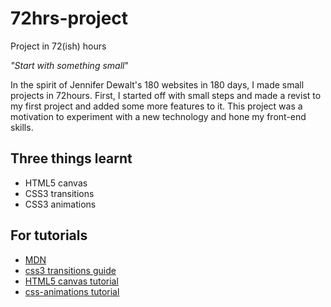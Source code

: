 72hrs-project
=============

Project in 72(ish) hours

*"Start with something small*"

In the spirit of Jennifer Dewalt's 180 websites in 180 days, I made small projects in 72hours. First, I started off with small steps and made a revist to my first project and added some more features to it.
This project was a motivation to experiment with a new technology and hone my front-end skills.

## Three things learnt
* HTML5 canvas 
* CSS3 transitions
* CSS3 animations

## For tutorials
* [MDN](https://developer.mozilla.org/en-US/docs/Web/Guide/CSS/Using_CSS_transitions)
* [css3 transitions guide](http://www.adobe.com/devnet/html5/articles/using-css3-transitions-a-comprehensive-guide.html)
* [HTML5 canvas tutorial](http://www.html5canvastutorials.com)
* [css-animations tutorial](http://www.the-art-of-web.com/css/css-animation/)


